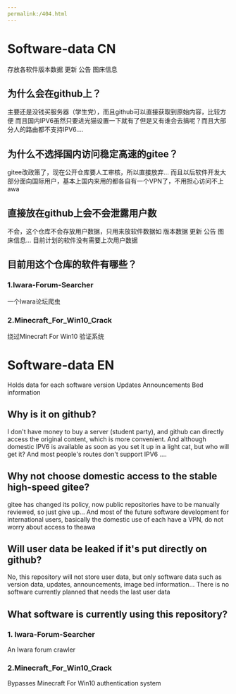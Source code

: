 ```yaml
---
permalink:/404.html
---
```

# Software-data CN
存放各软件版本数据 更新 公告 图床信息

## 为什么会在github上？
主要还是没钱买服务器（学生党），而且github可以直接获取到原始内容，比较方便
而且国内IPV6虽然只要进光猫设置一下就有了但是又有谁会去搞呢？而且大部分人的路由都不支持IPV6....

## 为什么不选择国内访问稳定高速的gitee？
gitee改政策了，现在公开仓库要人工审核，所以直接放弃...
而且以后软件开发大部分面向国际用户，基本上国内来用的都各自有一个VPN了，不用担心访问不上awa

## 直接放在github上会不会泄露用户数
不会，这个仓库不会存放用户数据，只用来放软件数据如 版本数据 更新 公告 图床信息...
目前计划的软件没有需要上次用户数据

## 目前用这个仓库的软件有哪些？
### 1.Iwara-Forum-Searcher
一个Iwara论坛爬虫

### 2.Minecraft_For_Win10_Crack
绕过Minecraft For Win10 验证系统

# Software-data EN
Holds data for each software version Updates Announcements Bed information

## Why is it on github?
I don't have money to buy a server (student party), and github can directly access the original content, which is more convenient.
And although domestic IPV6 is available as soon as you set it up in a light cat, but who will get it? And most people's routes don't support IPV6 ....

## Why not choose domestic access to the stable high-speed gitee?
gitee has changed its policy, now public repositories have to be manually reviewed, so just give up...
And most of the future software development for international users, basically the domestic use of each have a VPN, do not worry about access to theawa

## Will user data be leaked if it's put directly on github?
No, this repository will not store user data, but only software data such as version data, updates, announcements, image bed information...
There is no software currently planned that needs the last user data

## What software is currently using this repository?
### 1. Iwara-Forum-Searcher
An Iwara forum crawler

### 2.Minecraft_For_Win10_Crack
Bypasses Minecraft For Win10 authentication system


